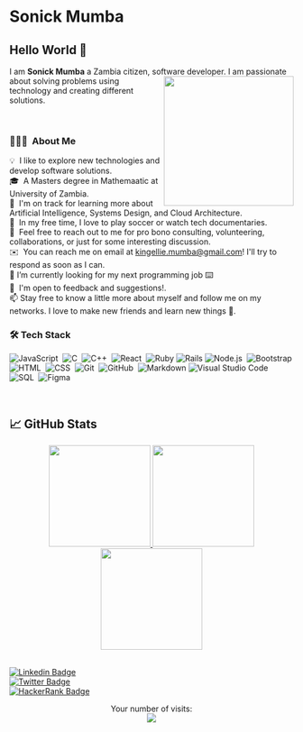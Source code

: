 # Sonick Mumba 

 ## Hello World 👋
 
  I am **Sonick Mumba** a Zambia citizen, software developer. <img align='right' src="./programmer.gif" width="230"> I am passionate about solving problems using technology and creating different solutions.
   
<br/>

### 👨🏻‍💻 &nbsp;About Me

💡 &nbsp;I like to explore new technologies and develop software solutions.\
🎓 &nbsp;A Masters degree in Mathemaatic at University of Zambia.\
🌱 &nbsp;I'm on track for learning more about Artificial Intelligence, Systems Design, and Cloud Architecture.\
🎷 &nbsp;In my free time, I love to play soccer or watch tech documentaries.\
💬 &nbsp;Feel free to reach out to me for pro bono consulting, volunteering, collaborations, or just for some interesting discussion.\
✉️ &nbsp;You can reach me on email at kingellie.mumba@gmail.com! I'll try to respond as soon as I can.\
🌱 I’m currently looking for my next programming job :keyboard:\
📄 &nbsp;I'm open to feedback and suggestions!.\
📫 Stay free to know a little more about myself and follow me on my networks. I love to make new friends and learn new things :pray:.
<br/>

### 🛠 Tech Stack

![JavaScript](https://img.shields.io/badge/-JavaScript-05122A?style=flat&logo=javascript)&nbsp;
![C](https://img.shields.io/badge/-C-05122A?style=flat&logo=C&logoColor=A8B9CC)&nbsp;
![C++](https://img.shields.io/badge/-C++-05122A?style=flat&logo=C%2B%2B&logoColor=00599C)&nbsp;
![React](https://img.shields.io/badge/-React-05122A?style=flat&logo=react)&nbsp;
![Ruby](https://img.shields.io/badge/ruby-%23CC342D.svg?style=for-the-badge&logo=ruby&logoColor=white)
![Rails](https://img.shields.io/badge/rails-%23CC0000.svg?style=for-the-badge&logo=ruby-on-rails&logoColor=white)
![Node.js](https://img.shields.io/badge/-Node.js-05122A?style=flat&logo=node.js)&nbsp;
![Bootstrap](https://img.shields.io/badge/-Bootstrap-05122A?style=flat&logo=bootstrap&logoColor=563D7C)\
![HTML](https://img.shields.io/badge/-HTML-05122A?style=flat&logo=HTML5)&nbsp;
![CSS](https://img.shields.io/badge/-CSS-05122A?style=flat&logo=CSS3&logoColor=1572B6)&nbsp;
![Git](https://img.shields.io/badge/-Git-05122A?style=flat&logo=git)&nbsp;
![GitHub](https://img.shields.io/badge/-GitHub-05122A?style=flat&logo=github)&nbsp;
![Markdown](https://img.shields.io/badge/-Markdown-05122A?style=flat&logo=markdown)
![Visual Studio Code](https://img.shields.io/badge/-Visual%20Studio%20Code-05122A?style=flat&logo=visual-studio-code&logoColor=007ACC)&nbsp;
![SQL](https://img.shields.io/badge/-SQL-05122A?style=flat&logo=sql)&nbsp;
![Figma](https://img.shields.io/badge/-Figma-05122A?style=flat&logo=figma&logoColor=1572B6)

<br/>



## &#x1f4c8; GitHub Stats
<div align='center'>
  <a href="https://github.com/Sonickmumba">
    <img height="180px" src="https://github-readme-stats.vercel.app/api?username=Sonickmumba&show_icons=true&include_all_commits=true" />
  </a> 

  <a href="https://github.com/Sonickmumba">
    <img height="180px" src="https://github-readme-stats.vercel.app/api/top-langs/?username=Sonickmumba&layout=compact" />
  </a>


  <div align="center">
    <a href="https://github.com/Sonickmumba">
      <img height="180px" src="https://github-readme-streak-stats.herokuapp.com/?user=Sonickmumba" />
    </a>
  </div>   
</div>
<br/>

[![Linkedin Badge](https://img.shields.io/badge/-Mumba%20Sonick-blue?style=plastic&logo=Linkedin&logoColor=white&link=https://www.linkedin.com/in/sonick-m-301557a2/)](https://www.linkedin.com/in/sonick-m-301557a2/)\
[![Twitter Badge](https://img.shields.io/badge/-@MumbaSonick-1ca0f1?style=plastic&labelColor=1ca0f1&logo=twitter&logoColor=white&link=https://twitter.com/MumbaSonick)](https://twitter.com/MumbaSonick)\
[![HackerRank Badge](https://img.shields.io/badge/-@kingellie_mumba?style=plastic&labelColor=1ba94c&logo=hackerrank&logoColor=white&link=https://www.hackerrank.com/@kingellie_mumba)](https://www.hackerrank.com/kingellie_mumba)

<p align="center"> 
  Your number of visits: <br>
  <img src="https://profile-counter.glitch.me/Sonickmumba/count.svg" />
</p>
